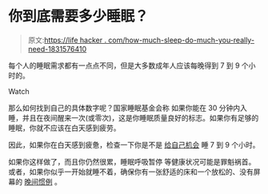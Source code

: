 # 你到底需要多少睡眠？

> 原文:[https://life hacker . com/how-much-sleep-do-much-you-really-need-1831576410](https://lifehacker.com/how-much-sleep-do-you-really-need-1831576410)

每个人的睡眠需求都有一点点不同，但是大多数成年人应该每晚得到 7 到 9 个小时的。

Watch

那么如何找到自己的具体数字呢？国家睡眠基金会称 如果你能在 30 分钟内入睡，并且在夜间醒来一次(或零次)，这是你睡眠质量良好的标志。如果你有足够的睡眠，你就不应该在白天感到疲劳。

因此，如果你在白天感到疲惫，检查一下你是不是 [给自己机会](https://lifehacker.com/sleep-opportunity-is-the-key-to-actually-getting-enou-1821151153) 睡 7 到 9 个小时。

如果你这样做了，而且你仍然很累，睡眠呼吸暂停 等健康状况可能是罪魁祸首。或者，如果你似乎一开始就睡不着，确保你有一张舒适的床和一个放松的、没有屏幕的 [晚间惯例](https://lifehacker.com/the-bedtime-routine-that-helps-me-sleep-better-when-tra-1793592697) 。